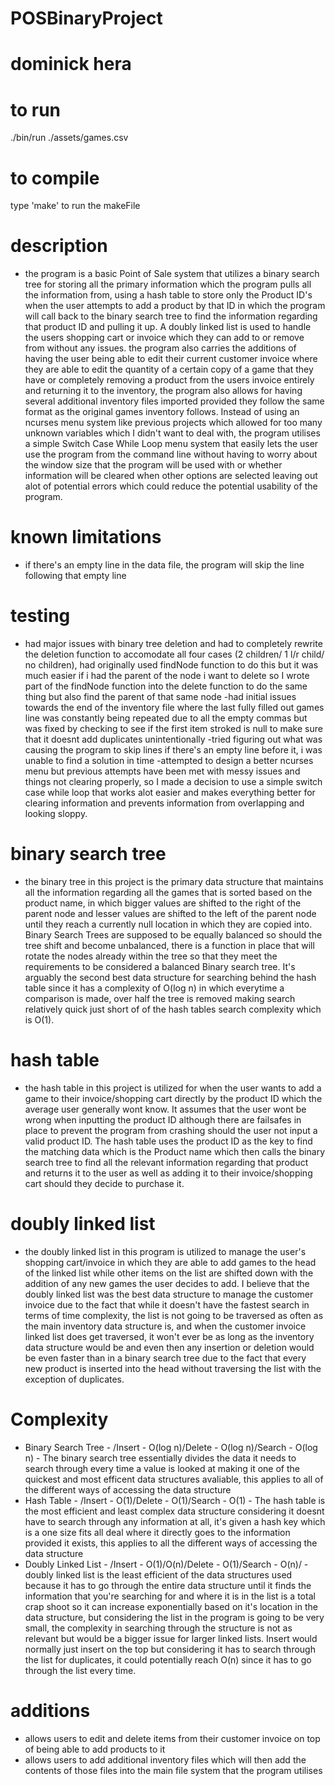 # POSBinaryProject
dominick hera
=


to run
=
./bin/run ./assets/games.csv


to compile
=
type 'make' to run the makeFile


description
=
- the program is a basic Point of Sale system that utilizes a binary search tree for storing all the primary information which the program pulls all the information from, using a hash table to store only the Product ID's when the user attempts to add a product by that ID in which the program will call back to the binary search tree to find the information regarding that product ID and pulling it up. A doubly linked list is used to handle the users shopping cart or invoice which they can add to or remove from without any issues. the program also carries the additions of having the user being able to edit their current customer invoice where they are able to edit the quantity of a certain copy of a game that they have or completely removing a product from the users invoice entirely and returning it to the inventory, the program also allows for having several additional inventory files imported provided they follow the same format as the original games inventory follows. Instead of using an ncurses menu system like previous projects which allowed for too many unknown variables which I didn't want to deal with, the program utilises a simple Switch Case While Loop menu system that easily lets the user use the program from the command line without having to worry about the window size that the program will be used with or whether information will be cleared when other options are selected leaving out alot of potential errors which could reduce the potential usability of the program.



known limitations
=
- if there's an empty line in the data file, the program will skip the line following that empty line


testing
=
- had major issues with binary tree deletion and had to completely rewrite the deletion function to accomodate all four cases  (2 children/ 1 l/r child/ no children), had originally used findNode function to do this but it was much easier if i had the parent of the node i want to delete so I wrote part of the findNode function into the delete function to do the same thing but also find the parent of that same node
-had initial issues towards the end of the inventory file where the last fully filled out games line was constantly being repeated due to all the empty commas but was fixed by checking to see if the first item stroked is null to make sure that it doesnt add duplicates unintentionally
-tried figuring out what was causing the program to skip lines if there's an empty line before it, i was unable to find a solution in time
-attempted to design a better ncurses menu but previous attempts have been met with messy issues and things not clearing properly, so I made a decision to use a simple switch case while loop that works alot easier and makes everything better for clearing information and prevents information from overlapping and looking sloppy.


binary search tree 
=
- the binary tree in this project is the primary data structure that maintains all the information regarding all the games that is sorted based on the product name, in which bigger values are shifted to the right of the parent node and lesser values are shifted to the left of the parent node until they reach a currently null location in which they are copied into. Binary Search Trees are supposed to be equally balanced so should the tree shift and become unbalanced, there is a function in place that will rotate the nodes already within the tree so that they meet the requirements to be considered a balanced Binary search tree. It's arguably the second best data structure for searching behind the hash table since it has a complexity of O(log n) in which everytime a comparison is made, over half the tree is removed making search relatively quick just short of of the hash tables search complexity which is O(1).

hash table
=
- the hash table in this project is utilized for when the user wants to add a game to their invoice/shopping cart directly by the product ID which the average user generally wont know. It assumes that the user wont be wrong when inputting the product ID although there are failsafes in place to prevent the program from crashing should the user not input a valid product ID. The hash table uses the product ID as the key to find the matching data which is the Product name which then calls the binary search tree to find all the relevant information regarding that product and returns it to the user as well as adding it to their invoice/shopping cart should they decide to purchase it.


doubly linked list
=
- the doubly linked list in this program is utilized to manage the user's shopping cart/invoice in which they are able to add games to the head of the linked list while other items on the list are shifted down with the addition of any new games the user decides to add. I believe that the doubly linked list was the best data structure to manage the customer invoice due to the fact that while it doesn't have the fastest search in terms of time complexity, the list is not going to be traversed as often as the main inventory data structure is, and when the customer invoice linked list does get traversed, it won't ever be as long as the inventory data structure would be and even then any insertion or deletion would be even faster than in a binary search tree due to the fact that every new product is inserted into the head without traversing the list with the exception of duplicates.


Complexity
=
- Binary Search Tree - /Insert - O(log n)/Delete - O(log n)/Search - O(log n) - The binary search tree essentially divides the data it needs to search through every time a value is looked at making it one of the quickest and most efficent data structures avaliable, this applies to all of the different ways of accessing the data structure
- Hash Table - /Insert - O(1)/Delete - O(1)/Search - O(1) - The hash table is the most efficient and least complex data structure considering it doesnt have to search through any information at all, it's given a hash key which is a one size fits all deal where it directly goes to the information provided it exists, this applies to all the different ways of accessing the data structure
- Doubly Linked List - /Insert - O(1)/O(n)/Delete - O(1)/Search - O(n)/ - doubly linked list is the least efficient of the data structures used because it has to go through the entire data structure until it finds the information that you're searching for and where it is in the list is a total crap shoot so it can increase exponentially based on it's location in the data structure, but considering the list in the program is going to be very small, the complexity in searching through the structure is not as relevant but would be a bigger issue for larger linked lists. Insert would normally just insert on the top but considering it has to search through the list for duplicates, it could potentially reach O(n) since it has to go through the list every time.

additions
=
- allows users to edit and delete items from their customer invoice on top of being able to add products to it
- allows users to add additional inventory files which will then add the contents of those files into the main file system that the program utilises
